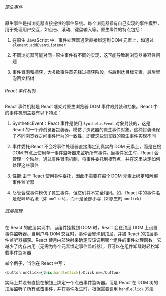 ###### 原生事件

原生事件是指浏览器直接提供的事件系统。每个浏览器都有自己实现的事件模型，用于处理用户交互，如点击、滚动、键盘输入等。原生事件的特点包括：

1. 在原生 JavaScript 中，事件处理器通常直接绑定到 DOM 元素上，如通过 `element.addEventListener`

2. 不同浏览器可能对同一原生事件有不同的实现，这可能导致跨浏览器兼容性问题

3. 事件冒泡和捕获，大多数事件首先经过捕获阶段，然后到达目标元素，最后冒泡回文档树

###### React 事件机制

React 事件机制是 React 框架对原生浏览器 DOM 事件的封装和抽象。React 中的事件机制主要有以下特点：

1. SyntheticEvent：React 事件是使用 `SyntheticEvent` 对象封装的，这是 React 的一个跨浏览器包装器，模仿了浏览器的原生事件对象。这种封装确保了不同浏览器之间事件行为的一致性，即使这些浏览器的原生事件实现不同

2. 事件委托:React 不会将事件处理器直接绑定到真实的 DOM 元素上，而是在根 DOM 节点上使用单一事件监听器来监听所有事件。当事件发生时，React 会管理一个映射，通过事件冒泡机制，将事件委托到根节点，并在这里决定如何处理这些事件

3. 性能:由于 React 使用事件委托，因此不需要在每个 DOM 元素上绑定和解绑事件监听器

4. 尽管合成事件模仿了原生事件，但它们并不完全相同。如，React 中的事件名是驼峰命名法（如 `onClick`），而不是全部小写（如原生的 `onclick`）

###### 底层原理

在 React 的底层实现中，当组件挂载到 DOM 时，React 会在顶层 DOM 上设置事件监听器。当用户与 DOM 交互时，事件会冒泡到顶层，并被 React 的顶层事件监听器捕获。React 使用内部映射来确定应该调用哪个组件的事件处理函数。它减少了内存占用（无需为每个元素绑定事件监听器），且可以在组件卸载时轻松卸载事件监听器

举个例子，当你在 React 中写：

```TypeScript
<button onClick={this.handleClick}>Click me</button>
```

实际上并没有直接在按钮上绑定一个点击事件监听器。而是 React 在 DOM 树的顶层监听了所有点击事件，并在事件发生时，根据需要调用 `handleClick` 方法

